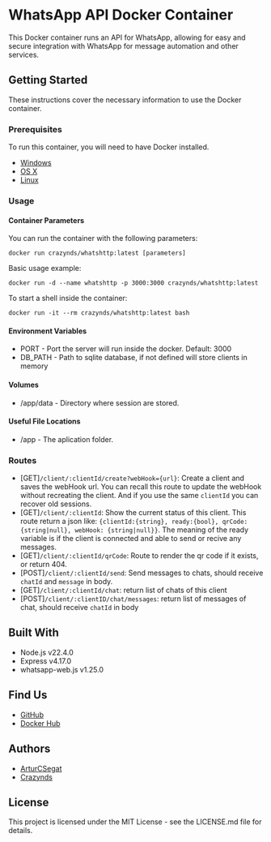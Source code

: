 # WhatsApp API Docker Container

This Docker container runs an API for WhatsApp, allowing for easy and secure integration with WhatsApp for message automation and other services.

## Getting Started

These instructions cover the necessary information to use the Docker container.

### Prerequisites

To run this container, you will need to have Docker installed.

* [Windows](https://docs.docker.com/windows/started)
* [OS X](https://docs.docker.com/mac/started/)
* [Linux](https://docs.docker.com/linux/started/)

### Usage

#### Container Parameters

You can run the container with the following parameters:

```shell
docker run crazynds/whatshttp:latest [parameters]
```

Basic usage example:
```shell
docker run -d --name whatshttp -p 3000:3000 crazynds/whatshttp:latest
```

To start a shell inside the container:
```shell
docker run -it --rm crazynds/whatshttp:latest bash
```

#### Environment Variables
* PORT - Port the server will run inside the docker. Default: 3000
* DB_PATH - Path to sqlite database, if not defined will store clients in memory

#### Volumes
* /app/data - Directory where session are stored.

#### Useful File Locations
* /app - The aplication folder.

### Routes
* [GET]```/client/:clientId/create?webHook={url}```: Create a client and saves the webHook url. You can recall this route to update the webHook without recreating the client. And if you use the same `clientId` you can recover old sessions.
* [GET]```/client/:clientId```: Show the current status of this client. This route return a json like: `{clientId:{string}, ready:{bool}, qrCode:{string|null}, webHook: {string|null}}`. The meaning of the ready variable is if the client is connected and able to send or recive any messages.
* [GET]```/client/:clientId/qrCode```: Route to render the qr code if it exists, or return 404.
* [POST]```/client/:clientId/send```: Send messages to chats, should receive `chatId` and `message` in body.
* [GET]```/client/:clientId/chat```: return list of chats of this client
* [POST]```/client/:clientID/chat/messages```: return list of messages of chat, should receive `chatId` in body

## Built With

* Node.js v22.4.0
* Express v4.17.0
* whatsapp-web.js v1.25.0

## Find Us

* [GitHub](https://github.com/ArturCSegat/whatshttp)
* [Docker Hub](https://hub.docker.com/r/arturcsegat/whatshttp)


## Authors
* [ArturCSegat](https://github.com/ArturCSegat)
* [Crazynds](https://github.com/crazynds)


## License

This project is licensed under the MIT License - see the LICENSE.md file for details.


